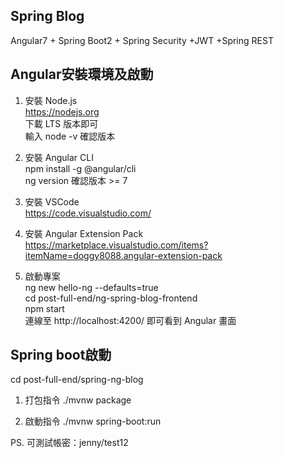 ## Spring Blog

Angular7 + Spring Boot2 + Spring Security +JWT +Spring REST <br>


## Angular安裝環境及啟動

1. 安裝 Node.js  <br>
https://nodejs.org <br>
下載 LTS 版本即可 <br>
輸入 node -v 確認版本 <br>

2. 安裝 Angular CLI <br>
npm install -g @angular/cli <br>
ng version 確認版本 >= 7 <br>

3. 安裝 VSCode <br>
https://code.visualstudio.com/ <br>

4. 安裝 Angular Extension Pack  <br>
https://marketplace.visualstudio.com/items?itemName=doggy8088.angular-extension-pack <br>

5. 啟動專案 <br>
ng new hello-ng --defaults=true <br>
cd post-full-end/ng-spring-blog-frontend <br>
npm start <br>
連線至 http://localhost:4200/ 即可看到 Angular 畫面 <br>


## Spring boot啟動

cd post-full-end/spring-ng-blog <br>

1. 打包指令 
./mvnw package

2. 啟動指令
./mvnw spring-boot:run <br>


PS. 可測試帳密：jenny/test12 <br>